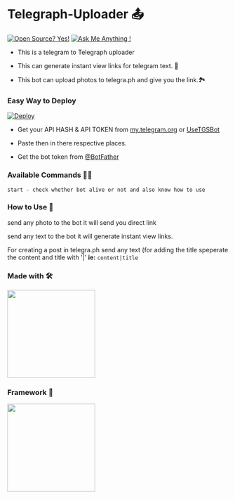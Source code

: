 # Telegraph-Uploader 📤

[![Open Source? Yes!](https://badgen.net/badge/Open%20Source%20%3F/Yes%21/blue?icon=github)](https://github.com/MJMODS/Telegraph-Bot)
[![Ask Me Anything !](https://img.shields.io/badge/Ask%20me-anything-1abc9c.svg)](https://telegram.dog/MJDili)

- This is a telegram to Telegraph uploader

- This can generate instant view links for telegram text. 🔗

- This bot can upload photos to telegra.ph and give you the link.🏞



### Easy Way to Deploy

[![Deploy](https://www.herokucdn.com/deploy/button.svg)](https://heroku.com/deploy?template=https://github.com/MJMODS/Telegraph-Bot)

- Get your API HASH & API TOKEN from [my.telegram.org](https://my.telegram.org/auth?to=apps) or [UseTGSBot](https://telegram.dog/UseTGSBot)

- Paste then in there respective places. 

- Get the bot token from [@BotFather](https://t.me/BotFather)

### Available Commands 👨‍✈️
``` 
start - check whether bot alive or not and also know how to use
```

### How to Use 🤔
send any photo to the bot it will send you direct link<br>

send any text to the bot it will generate instant view links.<br>

For creating a post in telegra.ph send any text (for adding the title speperate the content and title with '|' 
**ie:** `content|title`

### Made with 🛠
<p align="left"><img src="https://telegra.ph/file/3c66b18c5b7829b8c70b7.jpg" width="200">


### Framework 🧰
[<p align="left"><img src="https://telegra.ph/file/0590c398350a15238b9eb.png" width="200">](https://docs.pyrogram.org/)
